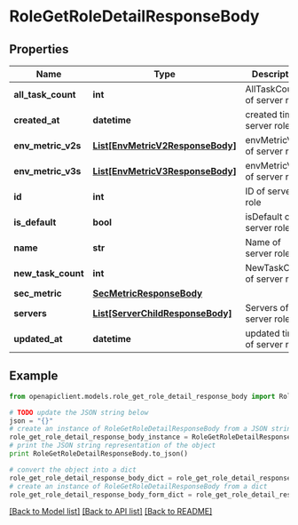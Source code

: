 # RoleGetRoleDetailResponseBody


## Properties
Name | Type | Description | Notes
------------ | ------------- | ------------- | -------------
**all_task_count** | **int** | AllTaskCount of server role | [optional] 
**created_at** | **datetime** | created time of server role | 
**env_metric_v2s** | [**List[EnvMetricV2ResponseBody]**](EnvMetricV2ResponseBody.md) | envMetricV2s of server role | [optional] 
**env_metric_v3s** | [**List[EnvMetricV3ResponseBody]**](EnvMetricV3ResponseBody.md) | envMetricV3s of server role | [optional] 
**id** | **int** | ID of server role | 
**is_default** | **bool** | isDefault of server role | [optional] 
**name** | **str** | Name of server role | 
**new_task_count** | **int** | NewTaskCount of server role | [optional] 
**sec_metric** | [**SecMetricResponseBody**](SecMetricResponseBody.md) |  | [optional] 
**servers** | [**List[ServerChildResponseBody]**](ServerChildResponseBody.md) | Servers of server role | [optional] 
**updated_at** | **datetime** | updated time of server role | 

## Example

```python
from openapiclient.models.role_get_role_detail_response_body import RoleGetRoleDetailResponseBody

# TODO update the JSON string below
json = "{}"
# create an instance of RoleGetRoleDetailResponseBody from a JSON string
role_get_role_detail_response_body_instance = RoleGetRoleDetailResponseBody.from_json(json)
# print the JSON string representation of the object
print RoleGetRoleDetailResponseBody.to_json()

# convert the object into a dict
role_get_role_detail_response_body_dict = role_get_role_detail_response_body_instance.to_dict()
# create an instance of RoleGetRoleDetailResponseBody from a dict
role_get_role_detail_response_body_form_dict = role_get_role_detail_response_body.from_dict(role_get_role_detail_response_body_dict)
```
[[Back to Model list]](../README.md#documentation-for-models) [[Back to API list]](../README.md#documentation-for-api-endpoints) [[Back to README]](../README.md)


